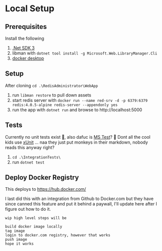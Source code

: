 # Local Setup

## Prerequisites
Install the following

1. [.Net SDK 3](https://dotnet.microsoft.com/en-us/download/dotnet/3.0)
1. libman with `dotnet tool install -g Microsoft.Web.LibraryManager.Cli`
1. [docker desktop](https://www.docker.com/products/docker-desktop/)

## Setup
After cloning `cd .\RedisAdministrator\WebApp`

1. run `libman restore` to pull down assets
1. start redis server with `docker run --name red-srv -d -p 6379:6379 redis:4.0.5-alpine redis-server --appendonly yes`
1. run the app with `dotnet run` and browse to http://localhost:5000

## Tests
Currently no unit tests exist 🐒, also dafuc is [MS Test](https://carlpaton.github.io/2018/12/unit-testing-with-mstest/)? 🐒 Dont all the cool kids use [xUnit](https://carlpaton.github.io/2019/06/unit-testing-with-xunit/) ... naa they just put monkeys in their markdown, nobody reads this anyway right?

1. `cd .\IntegrationTests\`
1. run `dotnet test`

## Deploy Docker Registry
This deploys to https://hub.docker.com/

I last did this with an integration from Github to Docker.com but they have since canned this feature and put it behind a paywall, I'll update here after I figure out how to do it.

```
wip high level steps will be

build docker image locally
tag image
login to docker.com registry, however that works
push image
hope it works
```